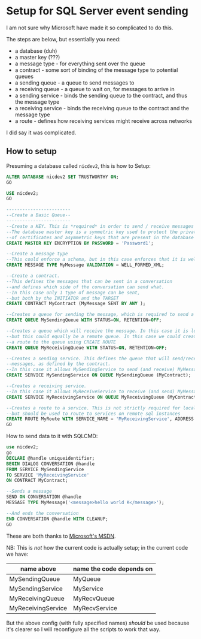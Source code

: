 # Setup for SQL Server event sending

I am not sure why Microsoft have made it so complicated to do this.

The steps are below, but essentially you need:

* a database (duh)
* a master key (???)
* a message type - for everything sent over the queue
* a contract - some sort of binding of the message type to potential queues
* a sending queue - a queue to send messages to
* a receiving queue - a queue to wait on, for messages to arrive in
* a sending service - binds the sending queue to the contract, and thus the message type
* a receiving service - binds the receiving queue to the contract and the message type
* a route - defines how receiving services might receive across networks

I did say it was complicated.

## How to setup

Presuming a database called `nicdev2`, this is how to Setup:

```sql
ALTER DATABASE nicdev2 SET TRUSTWORTHY ON;
GO

USE nicdev2;
GO

------------------------
--Create a Basic Queue--
------------------------
--Create a KEY. This is *required* in order to send / receive messages
--The database master key is a symmetric key used to protect the private keys
--of certificates and asymmetric keys that are present in the database
CREATE MASTER KEY ENCRYPTION BY PASSWORD = 'Password1';

--Create a message type
--This could enforce a schema, but in this case enforces that it is well formed xml
CREATE MESSAGE TYPE MyMessage VALIDATION = WELL_FORMED_XML;

--Create a contract.
--This defines the messages that can be sent in a conversation
--and defines which side of the conversation can send what.
--In this case only 1 type of message can be sent,
--but both by the INITIATOR and the TARGET
CREATE CONTRACT MyContract (MyMessage SENT BY ANY );

--Creates a queue for sending the message, which is required to send a message
CREATE QUEUE MySendingQueue WITH STATUS=ON, RETENTION=OFF;

--Creates a queue which will receive the message. In this case it is local,
--but this could equally be a remote queue. In this case we could create
--a route to the queue using CREATE ROUTE
CREATE QUEUE MyReceivingQueue WITH STATUS=ON, RETENTION=OFF;

--Creates a sending service. This defines the queue that will send/receive
--messages, as defined by the contract.
--In this case it allows MySendingService to send (and receive) MyMessage
CREATE SERVICE MySendingService ON QUEUE MySendingQueue (MyContract);

--Creates a receiving service.
--In this case it allows MyReceiveService to receive (and send) MyMessage 
CREATE SERVICE MyReceivingService ON QUEUE MyReceivingQueue (MyContract);

--Creates a route to a service. This is not strictly required for local services
--but should be used to route to services on remote sql instances
CREATE ROUTE MyRoute WITH SERVICE_NAME = 'MyReceivingService', ADDRESS = 'LOCAL';
GO
```

How to send data to it with SQLCMD:

```sql
use nicdev2;
go
DECLARE @handle uniqueidentifier;
BEGIN DIALOG CONVERSATION @handle
FROM SERVICE MySendingService
TO SERVICE 'MyReceivingService'
ON CONTRACT MyContract;

--Sends a message
SEND ON CONVERSATION @handle
MESSAGE TYPE MyMessage('<message>hello world K</message>');

--And ends the conversation
END CONVERSATION @handle WITH CLEANUP;
GO
```

These are both thanks to [Microsoft's MSDN](https://blogs.msdn.microsoft.com/steven_bates/2006/01/05/service-broker-example-creation-of-a-simple-queue-and-posting-a-message/).

NB: This is *not* how the current code is actually setup; in the
current code we have:

| name above         | name the code depends on |
|--------------------|--------------------------|
| MySendingQueue     | MyQueue                  |
| MySendingService   | MyService                |
| MyReceivingQueue   | MyRecvQueue              |
| MyReceivingService | MyRecvService            |

But the above config (with fully specified names) *should* be used
because it's clearer so I will reconfigure all the scripts to work
that way.


